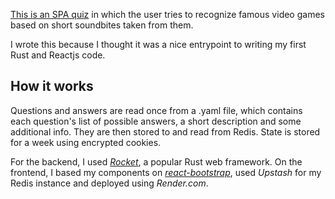 [This is an SPA quiz](https://game-sounds.quest) in which the user tries to recognize famous video games based on short soundbites taken from them.

I wrote this because I thought it was a nice entrypoint to writing my first Rust and Reactjs code.

## How it works
Questions and answers are read once from a .yaml file, which contains each question's list of possible answers, a short description and some additional info. They are then stored to and read from Redis. State is stored for a week using encrypted cookies.

For the backend, I used [*Rocket*](https://rocket.rs/), a popular Rust web framework. On the frontend, I based my components on [*react-bootstrap*](https://react-bootstrap.github.io/), used *Upstash* for my Redis instance and deployed using *Render.com*.
